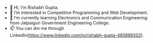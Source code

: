 - 👋 Hi, I’m Rishabh Gupta.
- 👀 I’m interested in Competitive Programming and Web Development.
- 🌱 I’m currently learning Electronics and Communication Engineering from Jalpaiguri Government Engineering College.
- 📫 You can dm me through LinkedIn(https://www.linkedin.com/in/rishabh-gupta-485889202).

<!---
rishabhgupta3801/rishabhgupta3801 is a ✨ special ✨ repository because its `README.md` (this file) appears on your GitHub profile.
You can click the Preview link to take a look at your changes.
--->

